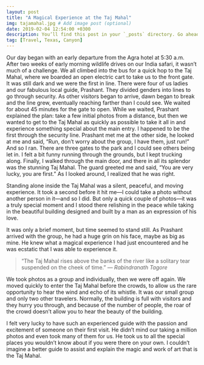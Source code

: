 ```yaml
---
layout: post
title: "A Magical Experience at the Taj Mahal"
img: tajamahal.jpg # Add image post (optional)
date: 2019-02-04 12:54:00 +0300
description: You’ll find this post in your `_posts` directory. Go ahead and edit it and re-build the site to see your changes. # Add post description (optional)
tag: [Travel, Texas, Canyon]
---
```

Our day began with an early departure from the Agra hotel at 5:30 a.m. After two weeks of early morning wildlife drives on our India safari, it wasn’t much of a challenge. We all climbed into the bus for a quick hop to the Taj Mahal, where we boarded an open electric cart to take us to the front gate. It was still dark and we were the first in line. There were four of us ladies and our fabulous local guide, Prashant. They divided genders into lines to go through security. As other visitors began to arrive, dawn began to break and the line grew, eventually reaching farther than I could see. We waited for about 45 minutes for the gate to open. While we waited, Prashant explained the plan: take a few initial photos from a distance, but then we wanted to get to the Taj Mahal as quickly as possible to take it all in and experience something special about the main entry.
I happened to be the first through the security line. Prashant met me at the other side, he looked at me and said, “Run, don’t worry about the group, I have them, just run!” And so I ran. There are three gates to the park and I could see others being let in. I felt a bit funny running through the grounds, but I kept trucking along. Finally, I walked through the main door, and there in all its splendor was the stunning Taj Mahal. The guard greeted me and said, “You are very lucky, you are first.” As I looked around, I realized that he was right.

Standing alone inside the Taj Mahal was a silent, peaceful, and moving experience. It took a second before it hit me—I could take a photo without another person in it—and so I did. But only a quick couple of photos—it was a truly special moment and I stood there relishing in the peace while taking in the beautiful building designed and built by a man as an expression of his love.

It was only a brief moment, but time seemed to stand still. As Prashant arrived with the group, he had a huge grin on his face, maybe as big as mine. He knew what a magical experience I had just encountered and he was ecstatic that I was able to experience it.

> “The Taj Mahal rises above the banks of the river like a solitary tear suspended on the cheek of time.” <cite> ― Rabindranath Tagore </cite>

We took photos as a group and individually, then we were off again. We moved quickly to enter the Taj Mahal before the crowds, to allow us the rare opportunity to hear the wind and echo of its whistle. It was our small group and only two other travelers. Normally, the building is full with visitors and they hurry you through, and because of the number of people, the roar of the crowd doesn’t allow you to hear the beauty of the building.

I felt very lucky to have such an experienced guide with the passion and excitement of someone on their first visit. He didn’t mind our taking a million photos and even took many of them for us. He took us to all the special places you wouldn’t know about if you were there on your own. I couldn’t imagine a better guide to assist and explain the magic and work of art that is the Taj Mahal.
